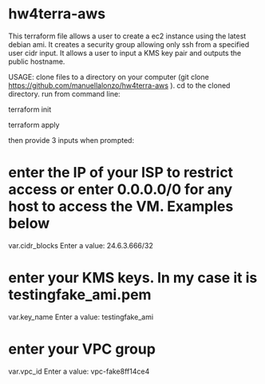 # hw4terra-aws
This terraform file allows a user to create a ec2 instance using the latest debian ami. It creates a security group allowing only ssh from a specified user cidr input. It allows a user to input a KMS key pair and outputs the public hostname.

USAGE:
clone files to a directory on your computer (git clone https://github.com/manuellalonzo/hw4terra-aws ). cd to the cloned directory.
run from command line:

terraform init

terraform apply

then provide 3 inputs when prompted:

# enter the IP of your ISP to restrict access or enter 0.0.0.0/0 for any host to access the VM. Examples below
var.cidr_blocks
  Enter a value: 24.6.3.666/32

# enter your KMS keys. In my case it is testingfake_ami.pem
var.key_name
  Enter a value: testingfake_ami

# enter your VPC group
var.vpc_id
  Enter a value: vpc-fake8ff14ce4

